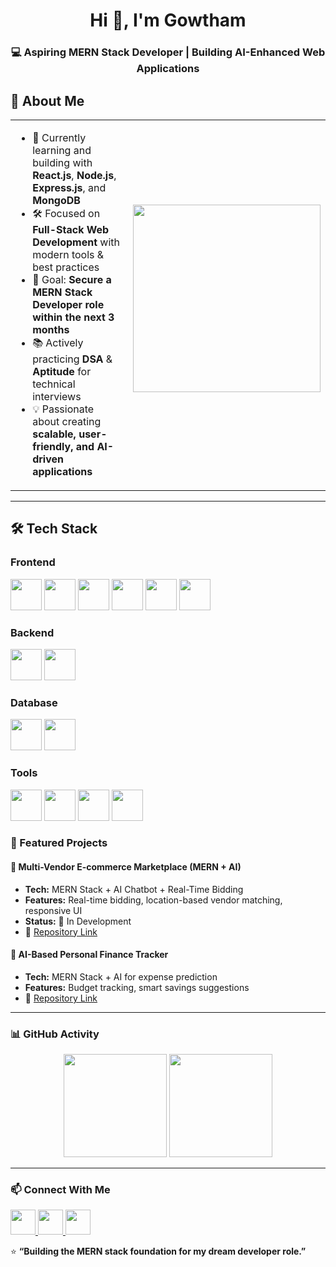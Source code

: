 <h1 align="center">Hi 👋, I'm Gowtham </h1>
<h3 align="center">💻 Aspiring MERN Stack Developer | Building AI-Enhanced Web Applications</h3>

## 🚀 About Me  

<table>
<tr>
<td>

- 🌱 Currently learning and building with **React.js**, **Node.js**, **Express.js**, and **MongoDB**  
- 🛠 Focused on **Full-Stack Web Development** with modern tools & best practices  
- 🎯 Goal: **Secure a MERN Stack Developer role within the next 3 months**  
- 📚 Actively practicing **DSA** & **Aptitude** for technical interviews  
- 💡 Passionate about creating **scalable, user-friendly, and AI-driven applications**  

</td>
<td>
<img src="https://user-images.githubusercontent.com/74038190/235224431-e8c8c12e-6826-47f1-89fb-2ddad83b3abf.gif" width="300">
<br><br>

</td>
</tr>
</table>


--- 

## 🛠 Tech Stack  

### Frontend  
<img src="https://img.shields.io/badge/-HTML5-E34F26?logo=html5&logoColor=fff" height="50px"> <img src="https://img.shields.io/badge/-CSS3-1572B6?logo=css3&logoColor=fff" height="50px">
<img src="https://img.shields.io/badge/-JavaScript-F7DF1E?logo=javascript&logoColor=000" height="50px">
<img src="https://img.shields.io/badge/-React-61DAFB?logo=react&logoColor=000" height="50px">
<img src="https://img.shields.io/badge/-Bootstrap-7952B3?logo=bootstrap&logoColor=fff" height="50px">
<img src="https://img.shields.io/badge/-TailwindCSS-38B2AC?logo=tailwindcss&logoColor=fff" height="50px">

### Backend  
<img src="https://img.shields.io/badge/-Node.js-339933?logo=node.js&logoColor=fff" height="50px"> <img src="https://img.shields.io/badge/-Express.js-000?logo=express&logoColor=fff" height="50px">

### Database  
<img src="https://img.shields.io/badge/-MongoDB-47A248?logo=mongodb&logoColor=fff" height="50px"> <img src="https://img.shields.io/badge/-MySQL-4479A1?logo=mysql&logoColor=fff" height="50px">

### Tools  
<img src="https://img.shields.io/badge/-Git-F05032?logo=git&logoColor=fff" height="50px"> <img src="https://img.shields.io/badge/-GitHub-181717?logo=github&logoColor=fff" height="50px">
<img src="https://img.shields.io/badge/-Postman-FF6C37?logo=postman&logoColor=fff" height="50px">
<img src="https://img.shields.io/badge/-VS%20Code-007ACC?logo=visualstudiocode&logoColor=fff" height="50px">

### 📌 Featured Projects  

#### 🔹 Multi-Vendor E-commerce Marketplace (MERN + AI)
- **Tech:** MERN Stack + AI Chatbot + Real-Time Bidding  
- **Features:** Real-time bidding, location-based vendor matching, responsive UI  
- **Status:** 🚧 In Development  
- 🔗 [Repository Link](#)

#### 🔹 AI-Based Personal Finance Tracker
- **Tech:** MERN Stack + AI for expense prediction  
- **Features:** Budget tracking, smart savings suggestions  
- 🔗 [Repository Link](#)

---

### 📊 GitHub Activity  
<p align="center">
  <img src="https://github-readme-stats.vercel.app/api?username=GowthamDkg&show_icons=true&theme=tokyonight" height="165"/>
  <img src="https://github-readme-streak-stats.herokuapp.com/?user=GowthamDkg&theme=tokyonight" height="165"/>
</p>

---

### 📫 Connect With Me  
<p>
<a href="https://www.linkedin.com/in/gowtham-m-dkg/" target="_blank">
<img src="https://img.shields.io/badge/-LinkedIn-0A66C2?logo=linkedin&logoColor=fff&style=for-the-badge" height="40"/>
</a>
<a href="mailto:gowthamdkg25@gmail.com">
<img src="https://img.shields.io/badge/-Gmail-EA4335?logo=gmail&logoColor=fff&style=for-the-badge" height="40"/>
</a>
<a href="https://github.com/Gowtham-25-M" target="_blank">
<img src="https://img.shields.io/badge/-GitHub-181717?logo=github&logoColor=fff&style=for-the-badge" height="40"/>
</a>
</p>


⭐ **“Building the MERN stack foundation for my dream developer role.”**  
